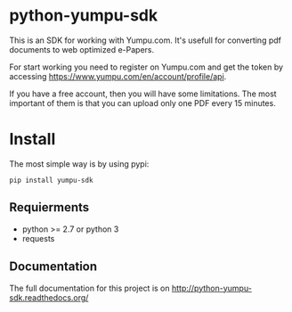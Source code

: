 # python-yumpu-sdk

This is an SDK for working with Yumpu.com. It's usefull for converting
pdf documents to web optimized e-Papers.

For start working you need to register on Yumpu.com and get the token by
accessing https://www.yumpu.com/en/account/profile/api.

If you have a free account, then you will have some limitations. The most
important of them is that you can upload only one PDF every 15 minutes.

# Install

The most simple way is by using pypi:

    pip install yumpu-sdk


Requierments
------------

* python >= 2.7 or python 3
* requests

Documentation
-------------

The full documentation for this project is on http://python-yumpu-sdk.readthedocs.org/
